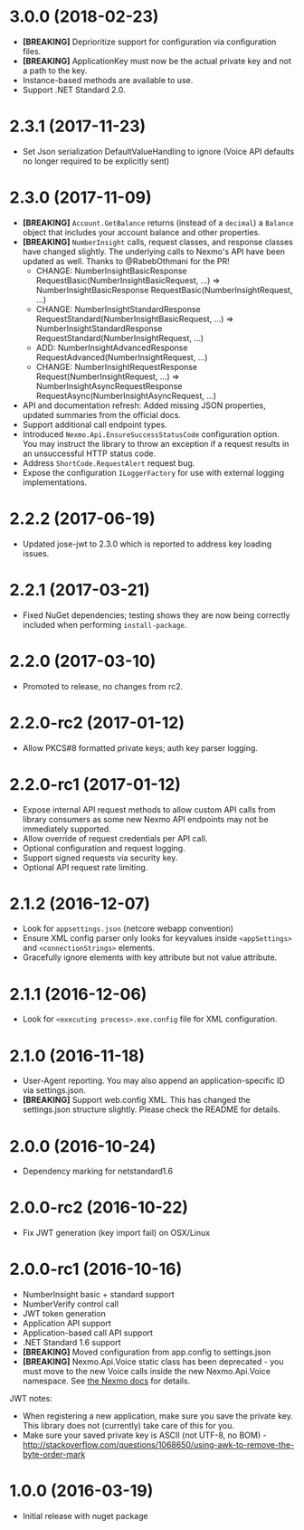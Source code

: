 # 3.0.0 (2018-02-23)

* __[BREAKING]__ Deprioritize support for configuration via configuration files.
* __[BREAKING]__ ApplicationKey must now be the actual private key and not a path to the key.
* Instance-based methods are available to use.
* Support .NET Standard 2.0.

# 2.3.1 (2017-11-23)

* Set Json serialization DefaultValueHandling to ignore (Voice API defaults no longer required to be explicitly sent)

# 2.3.0 (2017-11-09)

* __[BREAKING]__ `Account.GetBalance` returns (instead of a `decimal`) a `Balance` object that includes your account balance and other properties.
* __[BREAKING]__ `NumberInsight` calls, request classes, and response classes have changed slightly. The underlying calls to Nexmo's API have been updated as well. Thanks to @RabebOthmani for the PR!
  * CHANGE: NumberInsightBasicResponse RequestBasic(NumberInsightBasicRequest, ...) => NumberInsightBasicResponse RequestBasic(NumberInsightRequest, ...)
  * CHANGE: NumberInsightStandardResponse RequestStandard(NumberInsightBasicRequest, ...) => NumberInsightStandardResponse RequestStandard(NumberInsightRequest, ...)
  * ADD: NumberInsightAdvancedResponse RequestAdvanced(NumberInsightRequest, ...)
  * CHANGE: NumberInsightRequestResponse Request(NumberInsightRequest, ...) => NumberInsightAsyncRequestResponse RequestAsync(NumberInsightAsyncRequest, ...)
* API and documentation refresh: Added missing JSON properties, updated summaries from the official docs.
* Support additional call endpoint types.
* Introduced `Nexmo.Api.EnsureSuccessStatusCode` configuration option. You may instruct the library to throw an exception if a request results in an unsuccessful HTTP status code.
* Address `ShortCode.RequestAlert` request bug.
* Expose the configuration `ILoggerFactory` for use with external logging implementations.

# 2.2.2 (2017-06-19)

* Updated jose-jwt to 2.3.0 which is reported to address key loading issues.

# 2.2.1 (2017-03-21)

* Fixed NuGet dependencies; testing shows they are now being correctly included when performing `install-package`.

# 2.2.0 (2017-03-10)

* Promoted to release, no changes from rc2.

# 2.2.0-rc2 (2017-01-12)

* Allow PKCS#8 formatted private keys; auth key parser logging.

# 2.2.0-rc1 (2017-01-12)

* Expose internal API request methods to allow custom API calls from library consumers as some new Nexmo API endpoints may not be immediately supported.
* Allow override of request credentials per API call.
* Optional configuration and request logging.
* Support signed requests via security key.
* Optional API request rate limiting.

# 2.1.2 (2016-12-07)

* Look for `appsettings.json` (netcore webapp convention)
* Ensure XML config parser only looks for keyvalues inside `<appSettings>` and `<connectionStrings>` elements.
* Gracefully ignore elements with key attribute but not value attribute.

# 2.1.1 (2016-12-06)

* Look for `<executing process>.exe.config` file for XML configuration.

# 2.1.0 (2016-11-18)

* User-Agent reporting. You may also append an application-specific ID via settings.json.
* __[BREAKING]__ Support web.config XML. This has changed the settings.json structure slightly. Please check the README for details.

# 2.0.0 (2016-10-24)

* Dependency marking for netstandard1.6

# 2.0.0-rc2 (2016-10-22)

* Fix JWT generation (key import fail) on OSX/Linux

# 2.0.0-rc1 (2016-10-16)

* NumberInsight basic + standard support
* NumberVerify control call
* JWT token generation
* Application API support
* Application-based call API support
* .NET Standard 1.6 support
* __[BREAKING]__ Moved configuration from app.config to settings.json
* __[BREAKING]__ Nexmo.Api.Voice static class has been deprecated - you must move to the new Voice calls inside the new Nexmo.Api.Voice namespace. See [the Nexmo docs](https://docs.nexmo.com/voice/voice-api) for details.

JWT notes:

* When registering a new application, make sure you save the private key. This library does not (currently) take care of this for you.
* Make sure your saved private key is ASCII (not UTF-8, no BOM) - http://stackoverflow.com/questions/1068650/using-awk-to-remove-the-byte-order-mark

# 1.0.0 (2016-03-19)

* Initial release with nuget package
